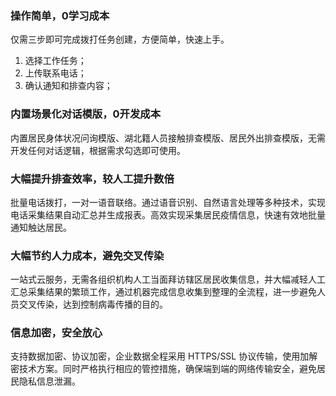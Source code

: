 ﻿### 操作简单，0学习成本
仅需三步即可完成拨打任务创建，方便简单，快速上手。
1. 选择工作任务；
2. 上传联系电话；
3. 确认通知和排查内容；

### 内置场景化对话模版，0开发成本
内置居民身体状况问询模版、湖北籍人员接触排查模版、居民外出排查模版，无需开发任何对话逻辑，根据需求勾选即可使用。

### 大幅提升排查效率，较人工提升数倍
批量电话拨打，一对一语音联络。通过语音识别、自然语言处理等多种技术，实现电话采集结果自动汇总并生成报表。高效实现采集居民疫情信息，快速有效地批量通知触达居民。

### 大幅节约人力成本，避免交叉传染
一站式云服务，无需各组织机构人工当面拜访辖区居民收集信息，并大幅减轻人工汇总采集结果的繁琐工作，通过机器完成信息收集到整理的全流程，进一步避免人员交叉传染，达到控制病毒传播的目的。

### 信息加密，安全放心
支持数据加密、协议加密，企业数据全程采用 HTTPS/SSL 协议传输，使用加解密技术方案。同时严格执行相应的管控措施，确保端到端的网络传输安全，避免居民隐私信息泄漏。